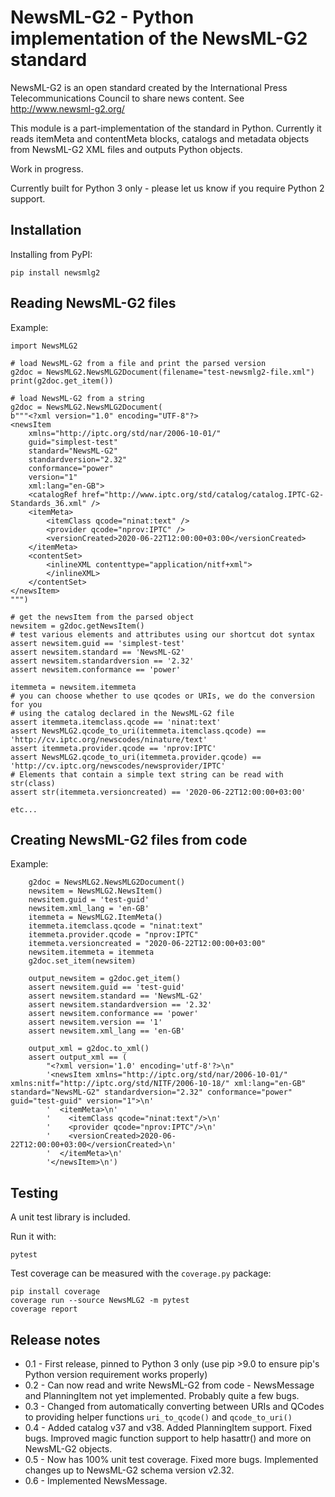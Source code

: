 # NewsML-G2 - Python implementation of the NewsML-G2 standard

NewsML-G2 is an open standard created by the International Press
Telecommunications Council to share news content. See http://www.newsml-g2.org/

This module is a part-implementation of the standard in Python.  Currently it
reads itemMeta and contentMeta blocks, catalogs and metadata objects from
NewsML-G2 XML files and outputs Python objects.

Work in progress.

Currently built for Python 3 only - please let us know if you require Python 2
support.

## Installation

Installing from PyPI:

    pip install newsmlg2

## Reading NewsML-G2 files

Example:

```
import NewsMLG2

# load NewsML-G2 from a file and print the parsed version
g2doc = NewsMLG2.NewsMLG2Document(filename="test-newsmlg2-file.xml")
print(g2doc.get_item())

# load NewsML-G2 from a string
g2doc = NewsMLG2.NewsMLG2Document(
b"""<?xml version="1.0" encoding="UTF-8"?>
<newsItem
    xmlns="http://iptc.org/std/nar/2006-10-01/"
    guid="simplest-test"
    standard="NewsML-G2"
    standardversion="2.32"
    conformance="power"
    version="1"
    xml:lang="en-GB">
    <catalogRef href="http://www.iptc.org/std/catalog/catalog.IPTC-G2-Standards_36.xml" />
    <itemMeta>
        <itemClass qcode="ninat:text" />
        <provider qcode="nprov:IPTC" />
        <versionCreated>2020-06-22T12:00:00+03:00</versionCreated>
    </itemMeta>
    <contentSet>
        <inlineXML contenttype="application/nitf+xml">
        </inlineXML>
    </contentSet>
</newsItem>
""")

# get the newsItem from the parsed object
newsitem = g2doc.getNewsItem()
# test various elements and attributes using our shortcut dot syntax
assert newsitem.guid == 'simplest-test'
assert newsitem.standard == 'NewsML-G2'
assert newsitem.standardversion == '2.32'
assert newsitem.conformance == 'power'

itemmeta = newsitem.itemmeta
# you can choose whether to use qcodes or URIs, we do the conversion for you
# using the catalog declared in the NewsML-G2 file
assert itemmeta.itemclass.qcode == 'ninat:text'
assert NewsMLG2.qcode_to_uri(itemmeta.itemclass.qcode) == 'http://cv.iptc.org/newscodes/ninature/text'
assert itemmeta.provider.qcode == 'nprov:IPTC'
assert NewsMLG2.qcode_to_uri(itemmeta.provider.qcode) == 'http://cv.iptc.org/newscodes/newsprovider/IPTC'
# Elements that contain a simple text string can be read with str(class)
assert str(itemmeta.versioncreated) == '2020-06-22T12:00:00+03:00'

etc...
```

## Creating NewsML-G2 files from code

Example:
```
    g2doc = NewsMLG2.NewsMLG2Document()
    newsitem = NewsMLG2.NewsItem()
    newsitem.guid = 'test-guid'
    newsitem.xml_lang = 'en-GB'
    itemmeta = NewsMLG2.ItemMeta()
    itemmeta.itemclass.qcode = "ninat:text"
    itemmeta.provider.qcode = "nprov:IPTC"
    itemmeta.versioncreated = "2020-06-22T12:00:00+03:00"
    newsitem.itemmeta = itemmeta
    g2doc.set_item(newsitem)

    output_newsitem = g2doc.get_item()
    assert newsitem.guid == 'test-guid'
    assert newsitem.standard == 'NewsML-G2'
    assert newsitem.standardversion == '2.32'
    assert newsitem.conformance == 'power'
    assert newsitem.version == '1'
    assert newsitem.xml_lang == 'en-GB'

    output_xml = g2doc.to_xml()
    assert output_xml == (
        "<?xml version='1.0' encoding='utf-8'?>\n"
        '<newsItem xmlns="http://iptc.org/std/nar/2006-10-01/" xmlns:nitf="http://iptc.org/std/NITF/2006-10-18/" xml:lang="en-GB" standard="NewsML-G2" standardversion="2.32" conformance="power" guid="test-guid" version="1">\n'
        '  <itemMeta>\n'
        '    <itemClass qcode="ninat:text"/>\n'
        '    <provider qcode="nprov:IPTC"/>\n'
        '    <versionCreated>2020-06-22T12:00:00+03:00</versionCreated>\n'
        '  </itemMeta>\n'
        '</newsItem>\n')
```

## Testing

A unit test library is included.

Run it with:

    pytest

Test coverage can be measured with the `coverage.py` package:

    pip install coverage
    coverage run --source NewsMLG2 -m pytest 
    coverage report

## Release notes

* 0.1 - First release, pinned to Python 3 only (use pip >9.0 to ensure pip's
Python version requirement works properly)
* 0.2 - Can now read and write NewsML-G2 from code - NewsMessage and PlanningItem
not yet implemented. Probably quite a few bugs.
* 0.3 - Changed from automatically converting between URIs and QCodes to providing
helper functions `uri_to_qcode()` and `qcode_to_uri()`
* 0.4 - Added catalog v37 and v38. Added PlanningItem support. Fixed bugs. Improved
magic function support to help hasattr() and more on NewsML-G2 objects.
* 0.5 - Now has 100% unit test coverage. Fixed more bugs. Implemented changes up to
NewsML-G2 schema version v2.32.
* 0.6 - Implemented NewsMessage.
